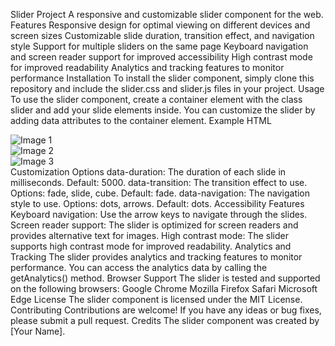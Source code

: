Slider Project
A responsive and customizable slider component for the web.
Features
Responsive design for optimal viewing on different devices and screen sizes
Customizable slide duration, transition effect, and navigation style
Support for multiple sliders on the same page
Keyboard navigation and screen reader support for improved accessibility
High contrast mode for improved readability
Analytics and tracking features to monitor performance
Installation
To install the slider component, simply clone this repository and include the slider.css and slider.js files in your project.
Usage
To use the slider component, create a container element with the class slider and add your slide elements inside. You can customize the slider by adding data attributes to the container element.
Example
HTML
<div class="slider" data-duration="5000" data-transition="fade">
  <div class="slide">
    <img src="image1.jpg" alt="Image 1">
  </div>
  <div class="slide">
    <img src="image2.jpg" alt="Image 2">
  </div>
  <div class="slide">
    <img src="image3.jpg" alt="Image 3">
  </div>
</div>
Customization Options
data-duration: The duration of each slide in milliseconds. Default: 5000.
data-transition: The transition effect to use. Options: fade, slide, cube. Default: fade.
data-navigation: The navigation style to use. Options: dots, arrows. Default: dots.
Accessibility Features
Keyboard navigation: Use the arrow keys to navigate through the slides.
Screen reader support: The slider is optimized for screen readers and provides alternative text for images.
High contrast mode: The slider supports high contrast mode for improved readability.
Analytics and Tracking
The slider provides analytics and tracking features to monitor performance. You can access the analytics data by calling the getAnalytics() method.
Browser Support
The slider is tested and supported on the following browsers:
Google Chrome
Mozilla Firefox
Safari
Microsoft Edge
License
The slider component is licensed under the MIT License.
Contributing
Contributions are welcome! If you have any ideas or bug fixes, please submit a pull request.
Credits
The slider component was created by [Your Name].

